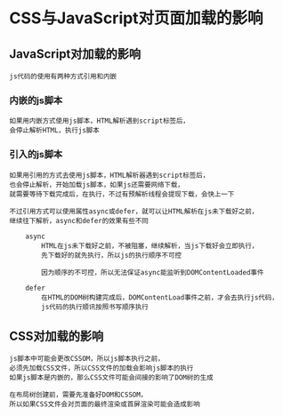# CSS与JavaScript对页面加载的影响

## JavaScript对加载的影响

    js代码的使用有两种方式引用和内嵌

### 内嵌的js脚本

    如果用内嵌方式使用js脚本，HTML解析遇到script标签后，
    会停止解析HTML，执行js脚本

### 引入的js脚本
    如果用引用的方式去使用js脚本，HTML解析器遇到script标签后，
    也会停止解析，开始加载js脚本，如果js还需要网络下载，
    就需要等待下载完成后，在执行，不过有预解析线程会提现下载，会快上一下

    不过引用方式可以使用属性async或defer，就可以让HTML解析在js未下载好之前，
    继续往下解析，async和defer的效果有些不同

        async
            HTML在js未下载好之前，不被阻塞，继续解析，当js下载好会立即执行，
            先下载好的就先执行，所以js的执行顺序不可控

            因为顺序的不可控，所以无法保证async能监听到DOMContentLoaded事件
        
        defer
            在HTML的DOM树构建完成后，DOMContentLoad事件之前，才会去执行js代码，
            js代码的执行顺讯按照书写顺序执行


## CSS对加载的影响

    js脚本中可能会更改CSSOM，所以js脚本执行之前，
    必须先加载CSS文件，所以CSS文件的加载会影响js脚本的执行
    如果js脚本是内嵌的，那么CSS文件可能会间接的影响了DOM树的生成

    在布局树创建前，需要先准备好DOM和CSSOM，
    所以如果CSS文件会对页面的最终渲染或首屏渲染可能会造成影响